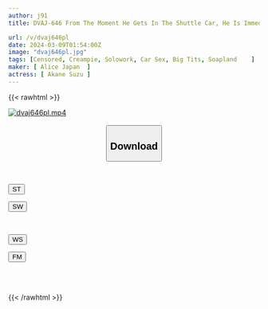 ```yaml
---
author: j91
title: DVAJ-646 From The Moment He Gets In The Shuttle Car, He Is Immediately Squeezed And Squeezed! Whether It's On A Lewd Chair Or On A Mat, She's Constantly Jerked Off And Creampied Before She Gets Thirsty And Leads To Ejaculation Non-stop Until She's Dropped Off In Front Of The Station. A Total Of 10 Shots At A Divine Soapland, Suzu Aiho.

url: /v/dvaj646pl
date: 2024-03-09T01:54:00Z
image: "dvaj646pl.jpg"
tags: [Censored, Creampie, Solowork, Car Sex, Big Tits, Soapland	]
maker: [ Alice Japan  ]
actress: [ Akane Suzu ]
---
```



{{< rawhtml >}}

<div class="video" data-videoid="2DpbYMvvvBuZ2Av">
    <a href="javascript:;">
        <img src="/v/dvaj646pl/dvaj646pl.jpg" width="WIDTH" height="HEIGHT" alt="dvaj646pl.mp4" loading="lazy">
    </a>
</div>

<script type="text/javascript" src="https://j91.asia/asset/on-demand-st.js"></script>

<br>
  <link rel="stylesheet" href="https://j91.asia/asset/bs5.css">
  
  <center>
  <button class="btn btn-primary" type="button" data-bs-toggle="collapse" data-bs-target=".multi-collapse" aria-expanded="false" aria-controls="multiCollapseExample1 multiCollapseExample2"><h2>Download</h2></button></center>
</p>
<div class="row">
  <div class="col">
    <div class="collapse multi-collapse" id="multiCollapseExample1">
      <div class="card card-body">
	      	      <br>
<div class="buttons">  
<p><a href="https://streamtape.to/v/2DpbYMvvvBuZ2Av" target="_blank"><button class="btn-hover color-3"><i class="fa fa-download"></i> ST</button></a></p>
<p><a href="https://cdnwish.com/805n0h5mrhct" target="_blank"><button class="btn-hover color-2"><i class="fa fa-download"></i> SW</button></a></p></div>
    </div>
  </div>
</div>
  <div class="col">
    <div class="collapse multi-collapse" id="multiCollapseExample2">
      <div class="card card-body">
	      <br>
<div class="buttons">
<p><a href="https://wolfstream.tv/uw5sn0srh97i"><button class="btn-hover color-9"><i class="fa fa-download"></i> WS</button></a></p>
<p><a href="https://filemoon.sx/d/bas542jhphg9"><button class="btn-hover color-8"><i class="fa fa-download"></i> FM</button></a></p></div>
<br><br>
      </div>
    </div>
  </div>
</div>

{{< /rawhtml >}}